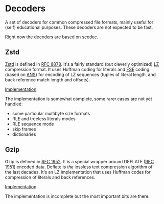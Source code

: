 # Decoders

A set of decoders for common compressed file formats, mainly useful for (self) educational purposes.
These decoders are not expected to be fast.

Right now the decoders are based on scodec.

## Zstd

[Zstd](https://github.com/facebook/zstd) is defined in [RFC 8878](https://tools.ietf.org/html/rfc8878).
It's a fairly standard (but cleverly optimized) [LZ](https://en.wikipedia.org/wiki/LZ77_and_LZ78) compression format.
It uses Huffman coding for literals and [FSE](http://fastcompression.blogspot.com/2013/12/finite-state-entropy-new-breed-of.html)
coding (based on [ANS](https://en.wikipedia.org/wiki/Asymmetric_numeral_systems)) for encoding of LZ sequences (tuples of
literal length, and back reference match length and offsets).

[Implementation](https://github.com/jrudolph/decoders/blob/main/src/main/scala/net/virtualvoid/codecs/zstd/Zstd.scala)

The implementation is somewhat complete, some rarer cases are not yet handled:

 * some particular multibyte size formats
 * RLE and treeless literals modes
 * RLE sequence mode
 * skip frames
 * dictionaries

## Gzip

Gzip is defined in [RFC 1952](https://tools.ietf.org/html/rfc1952). It is a special wrapper around DEFLATE ([RFC 1951](https://tools.ietf.org/html/rfc1951))
encoded data. Deflate is *the* lossless text compression algorithm of the last decades. It's an LZ implementation that uses Huffman codes
for compression of literals and back references.

[Implementation](https://github.com/jrudolph/decoders/blob/main/src/main/scala/net/virtualvoid/codecs/gzip/Gzip.scala)

The implementation is incomplete but the most important bits are there.
